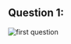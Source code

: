 ## Question 1:

![first question](https://hackerrank-challenge-pdfs.s3.amazonaws.com/21400-compare-the-triplets-English?AWSAccessKeyId=AKIAJ4WZFDFQTZRGO3QA&Expires=1534061493&Signature=iMvHrw5X1q7vPxQzr9Yv%2FGMV3mE%3D&response-content-disposition=inline%3B%20filename%3Dcompare-the-triplets-English.pdf&response-content-type=application%2Fpdf)
